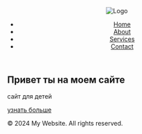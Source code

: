 <!DOCTYPE html>
<html lang="en">
<head>
  <meta charset="UTF-8">
  <meta name="viewport" content="width=device-width, initial-scale=1.0">
  <title>My Website</title>
  <link rel="stylesheet" href="Untitled-2.css">
</head>
<body>
  <header>
    <div class="logo">
      <img src="logo.png" alt="Logo">
    </div>
    <nav>
      <ul>
        <li><a href="#">Home</a></li>
        <li><a href="#">About</a></li>
        <li><a href="#">Services</a></li>
        <li><a href="#">Contact</a></li>
      </ul>
    </nav>
  </header>

  <section class="hero">
    <h1>Привет ты на моем сайте</h1>
    <p>сайт для детей</p>
    <a href="#" class="btn">узнать больше</a>
  </section>

  <footer>
    <p>&copy; 2024 My Website. All rights reserved.</p>
  </footer>
</body>
</html>
